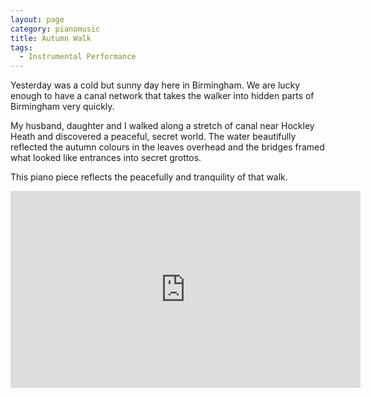 ```yaml
---
layout: page
category: pianomusic
title: Autumn Walk
tags:
  - Instrumental Performance
---
```


Yesterday was a cold but sunny day here in Birmingham. We are lucky enough to have a canal network that takes the walker into hidden parts of Birmingham very quickly. 

My husband, daughter and I walked along a stretch of canal near Hockley Heath and discovered a peaceful, secret world. The water beautifully reflected the autumn colours in the leaves overhead and the bridges framed what looked like entrances into secret grottos.

This piano piece reflects the peacefully and tranquility of that walk.

<iframe width="560" height="315" src="https://www.youtube.com/embed/OJfpvy0uoBo" frameborder="0" allowfullscreen></iframe>